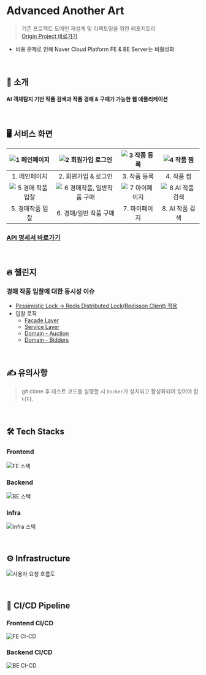 # Advanced Another Art

> 기존 프로젝트 도메인 재설계 및 리팩토링을 위한 레포지토리<br>
> [Origin Project 바로가기](https://github.com/yumyeonghan/Another_Art)

- 비용 문제로 인해 Naver Cloud Platform FE & BE Server는 비활성화

<br>

## 🌙 소개
#### AI 객체탐지 기반 작품 검색과 작품 경매 & 구매가 가능한 웹 애플리케이션

<br>

## 🖥 서비스 화면

|![1  메인페이지](https://github.com/sjiwon/readme/assets/51479381/1e5c63e3-4805-42fe-8d07-97c45e9e7307)|![2  회원가입   로그인](https://github.com/sjiwon/readme/assets/51479381/3c66fb1f-8df3-4b78-9cf0-c5e9beeb3f92)|![3  작품 등록](https://github.com/sjiwon/readme/assets/51479381/30896c91-6d45-44e5-83ba-51d455a493d9)|![4  작품 찜](https://github.com/sjiwon/readme/assets/51479381/bace72b2-a1f5-4fb5-9e37-feb50d9ebf17)|
|:---:|:---:|:---:|:---:|
|1. 메인페이지|2. 회원가입 & 로그인|3. 작품 등록|4. 작품 찜|
|![5  경매 작품 입찰](https://github.com/sjiwon/readme/assets/51479381/c1aedaad-eb25-4985-b0ac-d72a7fb5a657)|![6  경매작품, 일반작품 구매](https://github.com/sjiwon/readme/assets/51479381/d9665284-e96b-4a6f-9bfa-f456b70658a8)|![7  마이페이지](https://github.com/sjiwon/readme/assets/51479381/09201038-3221-4a71-bb8d-88e77aa9139c)|![8  AI 작품 검색](https://github.com/sjiwon/readme/assets/51479381/00c5182f-a9b3-4232-88fa-0a3804ea7b36)|
|5. 경매작품 입찰|6. 경매/일반 작품 구매|7. 마이페이지|8. AI 작품 검색|

### [API 명세서 바로가기](https://sjiwon.notion.site/Another-Art-API-d3cadad3af10416aa3c1f08e52a7ccd1)

<br>

## 🔥 챌린지

### 경매 작품 입찰에 대한 동시성 이슈
- [Pessimistic Lock -> Redis Distributed Lock(Redisson Client) 적용](https://github.com/sjiwon/Advanced-Another-Art/issues/2)
- 입찰 로직
    - [Facade Layer](https://github.com/sjiwon/Advanced-Another-Art/blob/main/backend/src/main/java/com/sjiwon/anotherart/auction/facade/BidFacade.java)
    - [Service Layer](https://github.com/sjiwon/Advanced-Another-Art/blob/main/backend/src/main/java/com/sjiwon/anotherart/auction/service/BidService.java)
    - [Domain - Auction](https://github.com/sjiwon/Advanced-Another-Art/blob/main/backend/src/main/java/com/sjiwon/anotherart/auction/domain/Auction.java)
    - [Domain - Bidders](https://github.com/sjiwon/Advanced-Another-Art/blob/main/backend/src/main/java/com/sjiwon/anotherart/auction/domain/Bidders.java)

<br>

## ✍️ 유의사항
> git clone 후 테스트 코드를 실행할 시 <code>Docker</code>가 설치되고 활성화되어 있어야 합니다. 

<br>

## 🛠 Tech Stacks

### Frontend
![FE 스택](https://github.com/sjiwon/readme/assets/51479381/2b01e0f6-c66b-4a04-8d31-eda550f403f3)


### Backend
![BE 스택](https://github.com/sjiwon/readme/assets/51479381/81be8580-743e-4d4f-990a-c199a89a5990)


### Infra
![Infra 스택](https://github.com/sjiwon/readme/assets/51479381/78bb4e63-08bf-436d-8849-21e9ac89463b)


<br>

## ⚙️ Infrastructure
![사용자 요청 흐름도](https://github.com/sjiwon/readme/assets/51479381/c6993787-eda2-4d2c-99bb-5b92385c0ada)

<br>

## 🔀 CI/CD Pipeline
### Frontend CI/CD
![FE CI-CD](https://github.com/sjiwon/readme/assets/51479381/475f97a9-5534-4517-9425-9f74c239d98e)

### Backend CI/CD
![BE CI-CD](https://github.com/sjiwon/readme/assets/51479381/991d2983-25a0-44a5-bcb5-e3e2f5f9d658)



